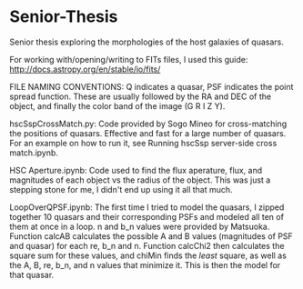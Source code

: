 # Senior-Thesis
Senior thesis exploring the morphologies of the host galaxies of quasars.

For working with/opening/writing to FITs files, I used this guide: http://docs.astropy.org/en/stable/io/fits/


FILE NAMING CONVENTIONS: Q indicates a quasar, PSF indicates the point spread function. These are usually followed by the RA and DEC of the object, and finally the color band of the image (G R I Z Y). 

hscSspCrossMatch.py: Code provided by Sogo Mineo for cross-matching the positions of quasars. Effective and fast for a large number of quasars. For an example on how to run it, see Running hscSsp server-side cross match.ipynb.

HSC Aperture.ipynb: Code used to find the flux aperature, flux, and magnitudes of each object vs the radius of the object. This was just a stepping stone for me, I didn't end up using it all that much. 

LoopOverQPSF.ipynb: The first time I tried to model the quasars, I zipped together 10 quasars and their corresponding PSFs and modeled all ten of them at once in a loop. n and b_n values were provided by Matsuoka. Function calcAB calculates the possible A and B values (magnitudes of PSF and quasar) for each re, b_n and n. Function calcChi2 then calculates the square sum for these values, and chiMin finds the *least* square, as well as the A, B, re, b_n, and n values that minimize it. This is then the model for that quasar.

